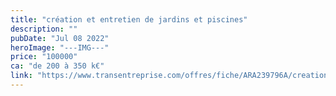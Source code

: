 ```yaml
---
title: "création et entretien de jardins et piscines"
description: ""
pubDate: "Jul 08 2022"
heroImage: "---IMG---"
price: "100000"
ca: "de 200 à 350 k€"
link: "https://www.transentreprise.com/offres/fiche/ARA239796A/creation-et-entretien-de-jardins-et-piscines/auvergne-rhone-alpes/haute-savoie"
---
```

